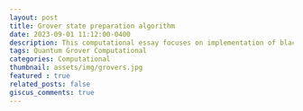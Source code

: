 ```yaml
---
layout: post
title: Grover state preparation algorithm
date: 2023-09-01 11:12:00-0400
description: This computational essay focuses on implementation of black-box state preparation algorithm given by Grover which is widely used quantum computational primitive.
tags: Quantum Grover Computational
categories: Computational
thumbnail: assets/img/grovers.jpg
featured : true
related_posts: false
giscus_comments: true
---
```


<script crossorigin src="https://unpkg.com/wolfram-notebook-embedder@0.3/dist/wolfram-notebook-embedder.min.js"></script><div id="WNE-div-cf68e9c1-8960-49ac-bc71-b7b4e56ff3e8"></div><script>WolframNotebookEmbedder.embed("https://www.wolframcloud.com/obj/740a6f01-f9e8-4e84-969f-ecf1f8670e2d",document.getElementById("WNE-div-cf68e9c1-8960-49ac-bc71-b7b4e56ff3e8"));</script>

